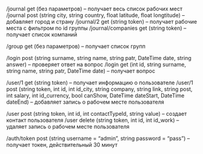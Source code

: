 /journal get (без параметров) – получает весь список рабочих мест
/journal post (string city, string country, float latitude, float longtitude) – добавляет город и страну
/journal/2 get (string token) – получает рабочие места с фильтром по id группы
/journal/companies get (string token) – получает список компаний

/group get (без параметров) – получает список групп

/login post (string surname, string name, string patr, DateTime date, string answer) – проверяет ответ на вопрос
/login get (int id, string surname, string name, string patr, DateTime date) – получает вопрос

/user/1 get (string token) – получает информацию о пользователе
/user/1 post (string token, int id, int id_city, string company, string link, string post, int salary, int id_currency, bool canShow, DateTime dateStart, DateTime dateEnd) – добавляет запись о рабочем месте пользователя

/user post (string token, int id, int contactTypeId, string value) – создает контакт пользователя
/user delete (string token, int id, int id_work) – удаляет запись о рабочем месте пользователя

/auth/token post (string username = “admin”, string password = “pass”) – получает токен, действительный 30 минут
